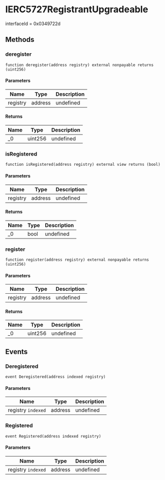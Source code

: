 # IERC5727RegistrantUpgradeable

interfaceId = 0x0349722d

## Methods

### deregister

```solidity
function deregister(address registry) external nonpayable returns (uint256)
```

#### Parameters

| Name     | Type    | Description |
| -------- | ------- | ----------- |
| registry | address | undefined   |

#### Returns

| Name | Type    | Description |
| ---- | ------- | ----------- |
| \_0  | uint256 | undefined   |

### isRegistered

```solidity
function isRegistered(address registry) external view returns (bool)
```

#### Parameters

| Name     | Type    | Description |
| -------- | ------- | ----------- |
| registry | address | undefined   |

#### Returns

| Name | Type | Description |
| ---- | ---- | ----------- |
| \_0  | bool | undefined   |

### register

```solidity
function register(address registry) external nonpayable returns (uint256)
```

#### Parameters

| Name     | Type    | Description |
| -------- | ------- | ----------- |
| registry | address | undefined   |

#### Returns

| Name | Type    | Description |
| ---- | ------- | ----------- |
| \_0  | uint256 | undefined   |

## Events

### Deregistered

```solidity
event Deregistered(address indexed registry)
```

#### Parameters

| Name               | Type    | Description |
| ------------------ | ------- | ----------- |
| registry `indexed` | address | undefined   |

### Registered

```solidity
event Registered(address indexed registry)
```

#### Parameters

| Name               | Type    | Description |
| ------------------ | ------- | ----------- |
| registry `indexed` | address | undefined   |
